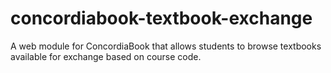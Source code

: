 # concordiabook-textbook-exchange
A web module for ConcordiaBook that allows students to browse textbooks available for exchange based on course code.
